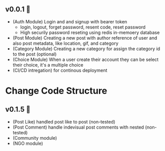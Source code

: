## v0.0.1 🎉

- (Auth Module) Login and and signup with bearer token
  - login, logout, forget password, resent code, reset password
  - High securily password reseting using redis in-memoery database
- (Post Module) Creating a new post with author reference of user and also post metadata, like location, gif, and category
- (Category Module) Creating a new category for assign the category id to the post (optional)
- (Choice Module) When a user create their account they can be select their choice, it's a multiple choice
- (CI/CD intregation) for continous deployment

# **Change Code Structure**

## v0.1.5 🎉

- (Post Like) handled post like to post (non-tested)
- (Post Comment) handle indevisual post comments with nested (non-tested)
- (Community module)
- (NGO module)
